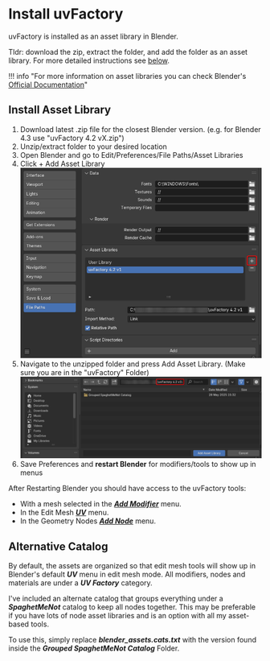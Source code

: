 # Install uvFactory

uvFactory is installed as an asset library in Blender.

Tldr: download the zip, extract the folder, and add the folder as an asset library. For more detailed instructions see [below](#install-asset-library).

!!! info "For more information on asset libraries you can check Blender's [Official Documentation](https://docs.blender.org/manual/en/dev/files/asset_libraries/introduction.html#introduction)"

## Install Asset Library

1. Download latest .zip file for the closest Blender version. (e.g. for Blender 4.3 use "uvFactory 4.2 vX.zip")
2. Unzip/extract folder to your desired location
3. Open Blender and go to Edit/Preferences/File Paths/Asset Libraries
4. Click + Add Asset Library ![install_1](assets/install_1.png)
5. Navigate to the unzipped folder and press Add Asset Library. (Make sure you are in the "uvFactory" Folder) ![install_2](assets/install_2.png)
6. Save Preferences and **restart Blender** for modifiers/tools to show up in menus

After Restarting Blender you should have access to the uvFactory tools:

- With a mesh selected in the [***Add Modifier***](tools_overview.md#modifiers) menu.
- In the Edit Mesh [***UV***](tools_overview.md#mesh-tools) menu.
- In the Geometry Nodes [***Add Node***](tools_overview.md#geometry-nodes) menu.

## Alternative Catalog

By default, the assets are organized so that edit mesh tools will show up in Blender's default ***UV*** menu in edit mesh mode. All modifiers, nodes and materials are under a ***UV Factory*** category.

I've included an alternate catalog that groups everything under a ***SpaghetMeNot*** catalog to keep all nodes together. This may be preferable if you have lots of node asset libraries and is an option with all my asset-based tools.

To use this, simply replace ***blender_assets.cats.txt*** with the version found inside the ***Grouped SpaghetMeNot Catalog*** Folder.
